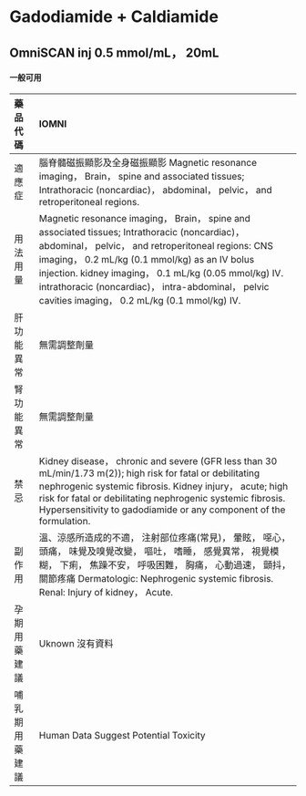 # Gadodiamide + Caldiamide

## OmniSCAN inj 0.5 mmol/mL， 20mL

#### 一般可用

| 藥品代碼       | IOMNI                                                                                                                                                                                                                                                                                                                                                                |
|:---------------|:---------------------------------------------------------------------------------------------------------------------------------------------------------------------------------------------------------------------------------------------------------------------------------------------------------------------------------------------------------------------|
| 適應症         | 腦脊髓磁振顯影及全身磁振顯影 Magnetic resonance imaging， Brain， spine and associated tissues; Intrathoracic (noncardiac)， abdominal， pelvic， and retroperitoneal regions.                                                                                                                                                                                       |
| 用法用量       | Magnetic resonance imaging， Brain， spine and associated tissues; Intrathoracic (noncardiac)， abdominal， pelvic， and retroperitoneal regions: CNS imaging， 0.2 mL/kg (0.1 mmol/kg) as an IV bolus injection. kidney imaging， 0.1 mL/kg (0.05 mmol/kg) IV. intrathoracic (noncardiac)， intra-abdominal， pelvic cavities imaging， 0.2 mL/kg (0.1 mmol/kg) IV. |
| 肝功能異常     | 無需調整劑量                                                                                                                                                                                                                                                                                                                                                         |
| 腎功能異常     | 無需調整劑量                                                                                                                                                                                                                                                                                                                                                         |
| 禁忌           | Kidney disease， chronic and severe (GFR less than 30 mL/min/1.73 m(2)); high risk for fatal or debilitating nephrogenic systemic fibrosis. Kidney injury， acute; high risk for fatal or debilitating nephrogenic systemic fibrosis. Hypersensitivity to gadodiamide or any component of the formulation.                                                           |
| 副作用         | 溫、涼感所造成的不適， 注射部位疼痛(常見)， 暈眩， 噁心， 頭痛， 味覺及嗅覺改變， 嘔吐， 嗜睡， 感覺異常， 視覺模糊， 下痢， 焦躁不安， 呼吸困難， 胸痛， 心動過速， 顫抖， 關節疼痛 Dermatologic: Nephrogenic systemic fibrosis. Renal: Injury of kidney， Acute.                                                                                                   |
| 孕期用藥建議   | Uknown 沒有資料                                                                                                                                                                                                                                                                                                                                                      |
| 哺乳期用藥建議 | Human Data Suggest Potential Toxicity                                                                                                                                                                                                                                                                                                                                |

